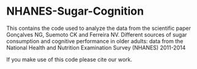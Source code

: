 # NHANES-Sugar-Cognition

This contains the code used to analyze the data from the scientific paper Gonçalves NG, Suemoto CK and Ferreira NV. Different sources of sugar consumption and cognitive performance in older adults: data from the National Health and Nutrition Examination Survey (NHANES) 2011-2014

If you make use of this code please cite our work.

